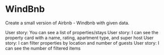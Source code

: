 # WindBnb

Create a small version of Airbnb - Windbnb with given data.

User story: You can see a list of properties/stays
User story: I can see the property card with a name, rating, apartment type, and super host
User story: I can filter properties by location and number of guests
User story: I can see the number of filtered items
